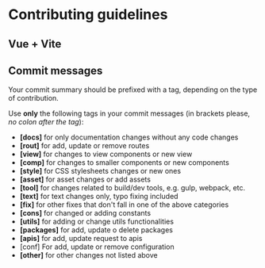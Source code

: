 # Contributing guidelines

## Vue + Vite

## Commit messages

Your commit summary should be prefixed with a tag, depending on the type of contribution.

Use **only** the following tags in your commit messages (in brackets please,
_no colon after the tag_):

* **[docs]** for only documentation changes without any code changes
* **[rout]** for add, update or remove routes
* **[view]** for changes to view components or new view
* **[comp]** for changes to smaller components or new components
* **[style]** for CSS stylesheets changes or new ones
* **[asset]** for asset changes or add assets
* **[tool]** for changes related to build/dev tools, e.g. gulp, webpack, etc.
* **[text]** for text changes only, typo fixing included
* **[fix]** for other fixes that don't fall in one of the above categories
* **[cons]** for changed or adding constants
* **[utils]** for adding or change utils functionalities
* **[packages]** for add, update o delete packages  
* **[apis]** for add, update request to apis
* [conf] For add, update or remove configuration
* **[other]** for other changes not listed above
